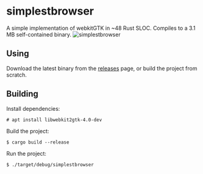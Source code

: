 # simplestbrowser
A simple implementation of webkitGTK in ~48 Rust SLOC. Compiles to a 3.1 MB self-contained binary. 
![simplestbrowser](https://github.com/skylinecc/simplestbrowser/blob/master/data/simplestbrowser.png?raw=true)

## Using
Download the latest binary from the [releases](https://github.com/skylinecc/simplestbrowser/releases) page, or build the project from scratch.

## Building
Install dependencies:
```
# apt install libwebkit2gtk-4.0-dev
```
Build the project:
```
$ cargo build --release
```
Run the project:
```
$ ./target/debug/simplestbrowser
```
